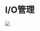 # I/O管理

![](https://cdn.jsdelivr.net/gh/Rosefinch-Midsummer/MyImagesHost03/img/20240523160306.png)
